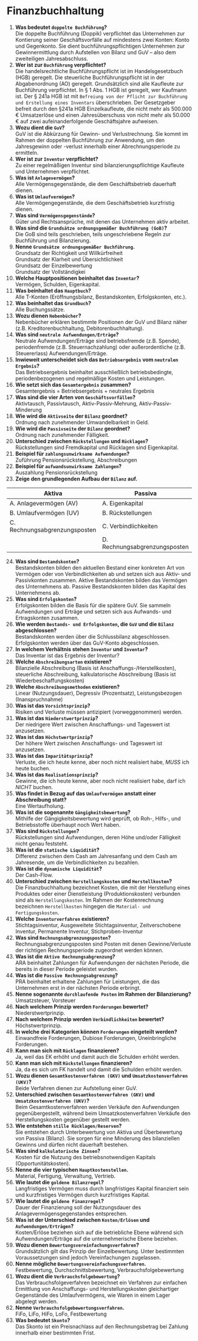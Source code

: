 # Finanzbuchhaltung

1. **Was bedeutet `doppelte Buchführung`?**  
Die doppelte Buchführung (Doppik) verpflichtet das Unternehmen zur Kontierung seiner Geschäftsvorfälle auf mindestens zwei Konten: Konto und Gegenkonto. Sie dient buchführungspflichtigen Unternehmen zur Gewinnermittlung durch Aufstellen von Bilanz und GuV – also dem zweiteiligen Jahresabschluss.
2. **Wer ist zur `Buchführung` verpflichtet?**  
Die handelsrechtliche Buchführungspflicht ist im Handelsgesetzbuch (HGB) geregelt. Die steuerliche Buchführungspflicht ist in der Abgabenordnung (AO) geregelt. Grundsätzlich sind alle Kaufleute zur Buchführung verpflichtet. In § 1 Abs. 1 HGB ist geregelt, wer Kaufmann ist. Der § 241a HGB ist mit `Befreiung von der Pflicht zur Buchführung und Erstellung eines Inventars` überschrieben. Der Gesetzgeber befreit durch den §241a HGB Einzelkaufleute, die nicht mehr als 500.000 € Umsatzerlöse und einen Jahresüberschuss von nicht mehr als 50.000 € auf zwei aufeinanderfolgende Geschäftsjahre aufweisen.
3. **Wozu dient die `GuV`?**  
GuV ist die Abkürzung für Gewinn- und Verlustrechnung. Sie kommt im Rahmen der doppelten Buchführung zur Anwendung, um den Jahresgewinn oder -verlust innerhalb einer Abrechnungsperiode zu ermitteln.
4. **Wer ist zur `Inventur` verpflichtet?**  
Zu einer regelmäßigen Inventur sind bilanzierungspflichtige Kaufleute und Unternehmen verpflichtet.
5. **Was ist `Anlagevermögen`?**  
Alle Vermögensgegenstände, die dem Geschäftsbetrieb dauerhaft dienen.
6. **Was ist `Umlaufvermögen`?**  
Alle Vermögengegenstände, die dem Geschäftsbetrieb kurzfristig dienen.
7. **Was sind `Vermögensgegenstände`?**  
Güter und Rechtsansprüche, mit denen das Unternehmen aktiv arbeitet.
8. **Was sind die `Grundsätze ordnungsgemäßer Buchführung (GoB)`?**  
Die GoB sind teils geschrieben, teils ungeschriebene Regeln zur Buchführung und Bilanzierung.
9. **Nenne `Grundsätze ordnungsgemäßer Buchführung`.**  
Grundsatz der Richtigkeit und Willkürfreiheit  
Grundsatz der Klarheit und Übersichtlichkeit  
Grundsatz der Einzelbewertung  
Grundsatz der Vollständigkei  
10. **Welche Hauptpositionen beinhaltet das `Inventar`?**  
Vermögen, Schulden, Eigenkapital.
11. **Was beinhaltet das `Hauptbuch`?**  
Alle T-Konten (Eröffnungsbilanz, Bestandskonten, Erfolgskonten, etc.).
12. **Was beinhaltet das `Grundbuch`?**  
Alle Buchungssätze.
13. **Wozu dienen `Nebenbücher`?**  
Nebenbücher erklären bestimmte Positionen der GuV und Bilanz näher (z.B. Kreditorenbuchhaltung, Debitorenbuchhaltung).
14. **Was sind `neutrale Aufwendungen/Erträge`?**  
Neutrale Aufwendungen/Erträge sind betriebsfremde (z.B. Spende), periodenfremde (z.B. Steuernachzahlung) oder außerordentliche (z.B. Steuererlass) Aufwendungen/Erträge.
15. **Inwieweit unterscheidet sich das `Betriebsergebnis` vom `neutralen Ergebnis`?**  
Das Betriebsergebnis beinhaltet ausschließlich betriebsbedingte, periodenbezogenen und regelmäßige Kosten und Leistungen.
16. **Wie setzt sich das `Gesamtergebnis` zusammen?**  
Gesamtergebnis = Betriebsergebnis + neutrales Ergebnis
17. **Was sind die vier Arten von `Geschäftsvorfällen`?**  
Aktivtausch, Passivtausch, Aktiv-Passiv-Mehrung, Aktiv-Passiv-Minderung
18. **Wie wird die `Aktivseite` der `Bilanz` geordnet?**  
Ordnung nach zunehmender Umwandelbarkeit in Geld.
19. **Wie wird die `Passivseite` der `Bilanz` geordnet?**  
Ordnung nach zunehmender Fälligkeit.
20. **Unterschied zwischen `Rückstellungen` und `Rücklagen`?**  
Rückstellungen sind Fremdkapital und Rücklagen sind Eigenkapital.
21. **Beispiel für `zahlungsunwirksame Aufwendungen`?**  
Zuführung Pensionsrückstellung, Abschreibungen
22. **Beispiel für `aufwandsunwirksame Zahlungen`?**  
Auszahlung Pensionsrückstellung
23. **Zeige den grundlegenden Aufbau der `Bilanz` auf.**  
    
| Aktiva                        | Passiva                       |
|-------------------------------|-------------------------------|
| A. Anlagevermögen (AV)        | A. Eigenkapital               |
| B. Umlaufvermögen (UV)        | B. Rückstellungen             |
| C. Rechnungsabgrenzungsposten | C. Verbindlichkeiten          |
|                               | D. Rechnungsabgrenzungsposten |

24. **Was sind `Bestandskonten`?**  
Bestandskonten bilden den aktuellen Bestand einer konkreten Art von Vermögen oder von Verbindlichkeiten ab und setzen sich aus Aktiv- und Passivkonten zusammen.
Aktive Bestandskonten bilden das Vermögen des Unternehmens ab. 
Passive Bestandskonten bilden das Kapital des Unternehmens ab.
25. **Was sind `Erfolgskonten`?**  
Erfolgskonten bilden die Basis für die spätere GuV. Sie sammeln Aufwendungen und Erträge und setzen sich aus Aufwands- und Ertragskonten zusammen.
26. **Wie werden `Bestands- und Erfolgskonten`, die `GuV` und die `Bilanz` abgeschlossen?**  
Bestandskonten werden über die Schlussbilanz abgeschlossen.
Erfolgskonten werden über das GuV-Konto abgeschlossen.
27. **In welchem Verhältnis stehen `Inventur` und `Inventar`?**  
Das Inventar ist das Ergebnis der Inventur?
28. **Welche `Abschreibungsarten` existieren?**  
Bilanzielle Abschreibung (Basis ist Anschaffungs-/Herstellkosten), steuerliche Abschreibung, kalkulatorische Abschreibung (Basis ist Wiederbeschaffungskosten)
29. **Welche `Abschreibungsmethoden` existieren?**  
Linear (Nutzungsdauer), Degressiv (Prozentsatz), Leistungsbezogen (Inanspruchnahme)
30. **Was ist das `Vorsichtsprinzip`?**  
Risiken und Verluste müssen antizipiert (vorweggenommen) werden.
31. **Was ist das `Niederstwertprinzip`?**  
Der niedrigere Wert zwischen Anschaffungs- und Tageswert ist anzusetzen.
32. **Was ist das `Höchstwertprinzip`?**  
Der höhere Wert zwischen Anschaffungs- und Tageswert ist anzusetzen.
33. **Was ist das `Imparitätsprinzip`?**  
Verluste, die ich heute kenne, aber noch nicht realisiert habe, *MUSS* ich heute buchen.
34. **Was ist das `Realisationsprinzip`?**  
Gewinne, die ich heute kenne, aber noch nicht realisiert habe, darf ich *NICHT* buchen.
35. **Was findet in Bezug auf das `Umlaufvermögen` anstatt einer Abschreibung statt?**  
Eine Wertaufholung.
36. **Was ist die sogenannte `Gängigkeitsbewertung`?**  
Mithilfe der Gängigkeitsbewertung wird geprüft, ob Roh-, Hilfs-, und Betriebsstoffe überhaupt noch Wert haben.
37. **Was sind `Rückstellungen`?**  
Rückstellungen sind Aufwendungen, deren Höhe und/oder Fälligkeit nicht genau feststeht.
38.  **Was ist die `statische Liquidität`?**  
Differenz zwischen dem Cash am Jahresanfang und dem Cash am Jahresende, um die Verbindlichkeiten zu bezahlen.
39.  **Was ist die `dynamische Liquidität`?**  
Der Cash-Flow.
40. **Unterschied zwischen `Herstellungskosten` und `Herstellkosten`?**  
Die Finanzbuchhaltung bezeichnet Kosten, die mit der Herstellung eines Produktes oder einer Dienstleistung (Produktionskosten) verbunden sind als `Herstellungskosten`.
Im Rahmen der Kostenrechnung bezeichnen `Herstellkosten` hingegen die `Material- und Fertigungskosten`.
41. **Welche `Inventurverfahren` existieren?**  
Stichtagsinventur, Ausgeweitete Stichtagsinventur, Zeitverschobene Inventur, Permanente Inventur, Stichproben-Inventur
42. **Was sind `Rechnungsabgrenzungsposten`?**  
Rechnungsabgrenzungsposten sind Posten mit denen Gewinne/Verluste der richtigen Rechnungsperiode zugeordnet werden können.
43. **Was ist die `Aktive Rechnungsabgrenzung`?**  
ARA beinhaltet Zahlungen für Aufwendungen der nächsten Periode, die bereits in dieser Periode geleistet wurden.
44. **Was ist die `Passive Rechnungsabgrenzung`?**  
PRA beinhaltet erhaltene Zahlungen für Leistungen, die das Unternehmen erst in der nächsten Periode erbringt.
45. **Nenne sogenannte `durchlaufende Posten` im Rahmen der Bilanzierung?**  
Umsatzsteuer, Vorsteuer
46. **Nach welchem Prinzip werden `Forderungen` bewertet?**  
Niederstwertprinzip.
47. **Nach welchem Prinzip werden `Verbindlichkeiten` bewertet?**  
Höchstwertprinzip.
48. **In welche drei Kategorien können `Forderungen` eingeteilt werden?**  
Einwandfreie Forderungen, Dubiose Forderungen, Uneinbringliche Forderungen.
49. **Kann man sich mit `Rücklagen` finanzieren?**  
Ja, weil das EK erhöht und damit auch die Schulden erhöht werden.
50. **Kann man sich mit `Rückstellungen` finanzieren?**  
Ja, da es sich um FK handelt und damit die Schulden erhöht werden.
51. **Wozu dienen `Gesamtkostenverfahren (GKV)` und `Umsatzkostenverfahren (UKV)`?**  
Beide Verfahren dienen zur Aufstellung einer GuV.
52. **Unterschied zwischen `Gesamtkostenverfahren (GKV)` und `Umsatzkostenverfahren (UKV)`?**  
Beim Gesamtkostenverfahren werden Verkäufe den Aufwendungen gegenübergestellt, während beim Umsatzkostenverfahren Verkäufe den Herstellungskosten gegenüber gestellt werden.
53. **Wie entstehen `stille Rücklagen/Reserven`?**  
Sie entstehen durch Unterbewertung von Aktiva und Überbewertung von Passiva (Bilanz). Sie sorgen für eine Minderung des bilanziellen Gewinns und dürfen nicht dauerhaft bestehen.
54. **Was sind `kalkulatorische Zinsen`?**  
Kosten für die Nutzung des betriebsnotwendigen Kapitals (Opportunitätskosten).
55. **Nenne die vier typischen `Hauptkostenstellen`.**  
Material, Fertigung, Verwaltung, Vertrieb.
56. **Wie lautet die `goldene Bilanzregel`?**  
Langfristiges Vermögen muss durch langfristiges Kapital finanziert sein und kurzfristiges Vermögen durch kurzfristiges Kapital.
57. **Wie lautet die `goldene Finanzregel`?**  
Dauer der Finanzierung soll der Nutzungsdauer des Anlagevermögensgegenstandes entsprechen.
58. **Was ist der Unterschied zwischen `Kosten/Erlösen` und `Aufwendungen/Erträgen`?**  
Kosten/Erlöse beziehen sich auf die betriebliche Ebene während sich Aufwendungen/Erträge auf die unternehmerische Ebene beziehen.
59. **Wozu dienen `Bewertungsvereinfachungsverfahren`?**  
Grundsätzlich gilt das Prinzip der Einzelbewertung. Unter bestimmten Voraussetzungen sind jedoch Vereinfachungen zugelassen.
60. **Nenne mögliche `Bewertungsvereinfachungsverfahren`.**  
Festbewertung, Durchschnittsbewertung, Verbrauchsfolgebewertung
61. **Wozu dient die `Verbrauchsfolgebewertung`?**  
Das Verbrauchsfolgeverfahren bezeichnet ein Verfahren zur einfachen Ermittlung von Anschaffungs- und Herstellungskosten gleichartiger Gegenstände des Umlaufvermögens, wie Waren in einem Lager abgelegt werden.
1.  **Nenne `Verbrauchsfolgebewertungsverfahren`.**  
FiFo, LiFo, HiFo, LoFo, Festbewertung
63. **Was bedeutet `Skonto`?**  
Das Skonto ist ein Preisnachlass auf den Rechnungsbetrag bei Zahlung innerhalb einer bestimmten Frist.

